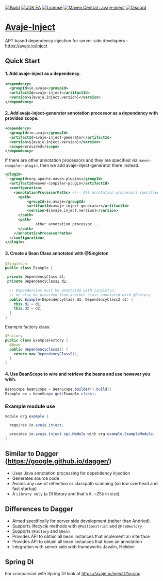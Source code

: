 [![Build](https://github.com/avaje/avaje-inject/actions/workflows/build.yml/badge.svg)](https://github.com/avaje/avaje-inject/actions/workflows/build.yml)
[![JDK EA](https://github.com/avaje/avaje-inject/actions/workflows/jdk-ea.yml/badge.svg)](https://github.com/avaje/avaje-inject/actions/workflows/jdk-ea.yml)
[![License](https://img.shields.io/badge/License-Apache%202.0-blue.svg)](https://github.com/avaje/avaje-inject/blob/master/LICENSE)
[![Maven Central : avaje-inject](https://maven-badges.herokuapp.com/maven-central/io.avaje/avaje-inject/badge.svg)](https://maven-badges.herokuapp.com/maven-central/io.avaje/avaje-inject)
[![Discord](https://img.shields.io/discord/1074074312421683250?color=%237289da&label=discord)](https://discord.gg/kzew4q8A)

# [Avaje-Inject](https://avaje.io/inject)
APT based dependency injection for server side developers - https://avaje.io/inject
## Quick Start
#### 1. Add avaje-inject as a dependency.
```xml
<dependency>
  <groupId>io.avaje</groupId>
  <artifactId>avaje-inject</artifactId>
  <version>${avaje.inject.version}</version>
</dependency>
```
#### 2. Add avaje-inject-generator annotation processor as a dependency with provided scope.
```xml
<dependency>
  <groupId>io.avaje</groupId>
  <artifactId>avaje-inject-generator</artifactId>
  <version>${avaje.inject.version}</version>
  <scope>provided</scope>
</dependency>
```
If there are other annotation processors and they are specified via `maven-compiler-plugin`, then we add avaje-inject-generator there instead.
```xml
<plugin>
  <groupId>org.apache.maven.plugins</groupId>
  <artifactId>maven-compiler-plugin</artifactId>
  <configuration>
    <annotationProcessorPaths> <!-- All annotation processors specified here -->
      <path>
          <groupId>io.avaje</groupId>
          <artifactId>avaje-inject-generator</artifactId>
          <version>${avaje.inject.version}</version>
      </path>
      <path>
          ... other annotation processor ...
      </path>
    </annotationProcessorPaths>
  </configuration>
</plugin>
```
#### 3. Create a Bean Class annotated with @Singleton
```java
@Singleton
public class Example {

 private DependencyClass d1;
 private DependencyClass2 d2;
  
  // Dependencies must be annotated with singleton,
  // or else be provided from another class annotated with @Factory
  public Example(DependencyClass d1, DependencyClass2 d2) {
    this.d1 = d1;
    this.d2 = d2;
  }
}
```
Example factory class:
```java
@Factory
public class ExampleFactory {
  @Bean
  public DependencyClass2() {
    return new DependencyClass2();
  }
}
```

#### 4. Use BeanScope to wire and retrieve the beans and use however you wish.
```java
BeanScope beanScope = BeanScope.builder().build()
Example ex = beanScope.get(Example.class);
```

### Example module use
```java
module org.example {

  requires io.avaje.inject;

  provides io.avaje.inject.spi.Module with org.example.ExampleModule;
}
```

## Similar to Dagger (https://google.github.io/dagger/)

- Uses Java annotation processing for dependency injection
- Generates source code
- Avoids any use of reflection or classpath scanning (so low overhead and fast startup)
- A `Library only` (a DI library and that's it. ~25k in size)


## Differences to Dagger

- Aimed specifically for server side development (rather than Andriod)
- Supports lifecycle methods with `@PostConstruct` and `@PreDestory`
- Supports `@Factory` and `@Bean`
- Provides API to obtain all bean instances that implement an interface
- Provides API to obtain all bean instances that have an annotation
- Integration with server side web frameworks Javalin, Helidon

## Spring DI

For comparison with Spring DI look at https://avaje.io/inject/#spring
